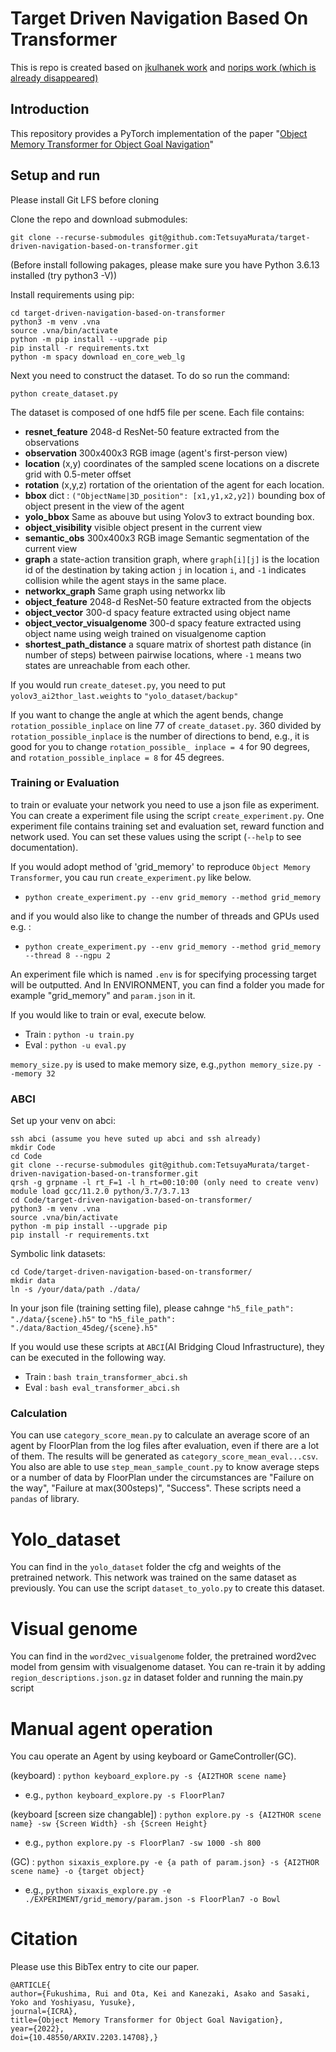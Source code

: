 # Target Driven Navigation Based On Transformer
This is repo is created based on [jkulhanek work](https://github.com/jkulhanek/visual-navigation-agent-pytorch) and [norips work (which is already disappeared)](https://github.com/norips/visual-navigation-agent-pytorch)  

## Introduction

This repository provides a PyTorch implementation of the paper "[Object Memory Transformer for Object Goal Navigation](https://arxiv.org/abs/2203.14708)"

## Setup and run

Please install Git LFS before cloning 

Clone the repo and download submodules:

    git clone --recurse-submodules git@github.com:TetsuyaMurata/target-driven-navigation-based-on-transformer.git

(Before install following pakages, please make sure you have Python 3.6.13 installed (try python3 -V))

Install requirements using pip:

    cd target-driven-navigation-based-on-transformer
    python3 -m venv .vna
    source .vna/bin/activate
    python -m pip install --upgrade pip
    pip install -r requirements.txt
    python -m spacy download en_core_web_lg

Next you need to construct the dataset. To do so run the command:
    
    python create_dataset.py

The dataset is composed of one hdf5 file per scene.
Each file contains:
- **resnet_feature** 2048-d ResNet-50 feature extracted from the observations
- **observation** 300x400x3 RGB image (agent's first-person view)
- **location** (x,y) coordinates of the sampled scene locations on a discrete grid with 0.5-meter offset
- **rotation** (x,y,z) rortation of the orientation of the agent for each location.
- **bbox** dict : `("ObjectName|3D_position": [x1,y1,x2,y2])` bounding box of object present in the view of the agent 
- **yolo_bbox** Same as abouve but using Yolov3 to extract bounding box.
- **object_visibility** visible object present in the current view
- **semantic_obs** 300x400x3 RGB image Semantic segmentation of the current view
- **graph** a state-action transition graph, where `graph[i][j]` is the location id of the destination by taking action `j` in location `i`, and `-1` indicates collision while the agent stays in the same place.
- **networkx_graph** Same graph using networkx lib
- **object_feature** 2048-d ResNet-50 feature extracted from the objects
- **object_vector** 300-d spacy feature extracted using object name
- **object_vector_visualgenome** 300-d spacy feature extracted using object name using weigh trained on visualgenome caption
- **shortest_path_distance** a square matrix of shortest path distance (in number of steps) between pairwise locations, where `-1` means two states are unreachable from each other.  

If you would run `create_dateset.py`, you need to put `yolov3_ai2thor_last.weights` to `"yolo_dataset/backup"`

If you want to change the angle at which the agent bends, change `rotation_possible_inplace` on line 77 of `create_dataset.py`. 360 divided by `rotation_possible_inplace` is the number of directions to bend, e.g., it is good for you to change `rotation_possible_ inplace = 4` for 90 degrees, and `rotation_possible_inplace = 8` for 45 degrees.
  
### Training or Evaluation
to train or evaluate your network you need to use a json file as experiment. You can create a experiment file using the script `create_experiment.py`. One experiment file contains training set and evaluation set, reward function and network used. You can set these values using the script (``--help`` to see documentation).

If you would adopt method of 'grid_memory' to reproduce `Object Memory Transformer`, you cau run `create_experiment.py` like below.
 - `python create_experiment.py --env grid_memory --method grid_memory`

and if you would also like to change the number of threads and GPUs used e.g. :
 - `python create_experiment.py --env grid_memory --method grid_memory --thread 8 --ngpu 2`

An experiment file which is named `.env` is for specifying processing target will be outputted. And In ENVIRONMENT, you can find a folder you made for example "grid_memory" and `param.json` in it.  

If you would like to train or eval, execute below.
- Train : `python -u train.py`
- Eval : `python -u eval.py`

`memory_size.py` is used to make memory size, e.g.,`python memory_size.py --memory 32`

### ABCI
Set up your venv on abci:

    ssh abci (assume you heve suted up abci and ssh already)
    mkdir Code
    cd Code 
    git clone --recurse-submodules git@github.com:TetsuyaMurata/target-driven-navigation-based-on-transformer.git
    qrsh -g grpname -l rt_F=1 -l h_rt=00:10:00 (only need to create venv)
    module load gcc/11.2.0 python/3.7/3.7.13
    cd Code/target-driven-navigation-based-on-transformer/
    python3 -m venv .vna
    source .vna/bin/activate
    python -m pip install --upgrade pip
    pip install -r requirements.txt
    
Symbolic link datasets:

    cd Code/target-driven-navigation-based-on-transformer/
    mkdir data 
    ln -s /your/data/path ./data/

In your json file (training setting file), please cahnge `"h5_file_path": "./data/{scene}.h5"` to `"h5_file_path": "./data/8action_45deg/{scene}.h5"`
    
If you would use these scripts at `ABCI`(AI Bridging Cloud Infrastructure), they can be executed in the following way.  

- Train : `bash train_transformer_abci.sh`
- Eval : `bash eval_transformer_abci.sh`

### Calculation
You can use `category_score_mean.py` to calculate an average score of an agent by FloorPlan from the log files after evaluation, even if there are a lot of them. The results will be generated as `category_score_mean_eval...csv`. You also are able to use `step_mean_sample_count.py` to know average steps or a number of data by FloorPlan under the circumstances are "Failure on the way", "Failure at max(300steps)", "Success". These scripts need a `pandas` of library.

# Yolo_dataset

You can find in the `yolo_dataset` folder the cfg and weights of the pretrained network. This network was trained on the same dataset as previously. You can use the script `dataset_to_yolo.py` to create this dataset.

# Visual genome

You can find in the `word2vec_visualgenome` folder, the pretrained word2vec model from gensim with visualgenome dataset. You can re-train it by adding `region_descriptions.json.gz` in dataset folder and running the main.py script

# Manual agent operation
You cau operate an Agent by using keyboard or GameController(GC).

 (keyboard) : `python keyboard_explore.py -s {AI2THOR scene name}`
- e.g., `python keyboard_explore.py -s FloorPlan7`

 (keyboard [screen size changable]) : `python explore.py -s {AI2THOR scene name} -sw {Screen Width} -sh {Screen Height}`
- e.g., `python explore.py -s FloorPlan7 -sw 1000 -sh 800`

(GC) : `python sixaxis_explore.py -e {a path of param.json} -s {AI2THOR scene name} -o {target object}`
- e.g., `python sixaxis_explore.py -e ./EXPERIMENT/grid_memory/param.json -s FloorPlan7 -o Bowl`

# Citation
Please use this BibTex entry to cite our paper.
```
@ARTICLE{
author={Fukushima, Rui and Ota, Kei and Kanezaki, Asako and Sasaki, Yoko and Yoshiyasu, Yusuke},
journal={ICRA},
title={Object Memory Transformer for Object Goal Navigation},
year={2022},
doi={10.48550/ARXIV.2203.14708},}
```

